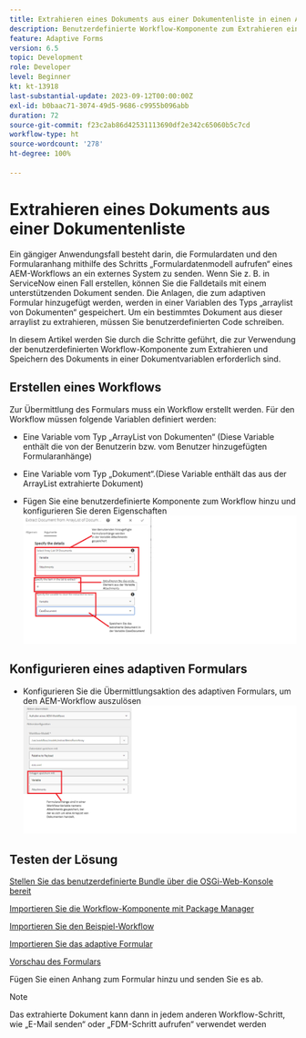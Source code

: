 ```yaml
---
title: Extrahieren eines Dokuments aus einer Dokumentenliste in einen AEM-Workflow
description: Benutzerdefinierte Workflow-Komponente zum Extrahieren eines bestimmten Dokuments aus einer Dokumentenliste
feature: Adaptive Forms
version: 6.5
topic: Development
role: Developer
level: Beginner
kt: kt-13918
last-substantial-update: 2023-09-12T00:00:00Z
exl-id: b0baac71-3074-49d5-9686-c9955b096abb
duration: 72
source-git-commit: f23c2ab86d42531113690df2e342c65060b5c7cd
workflow-type: ht
source-wordcount: '278'
ht-degree: 100%

---
```


# Extrahieren eines Dokuments aus einer Dokumentenliste

Ein gängiger Anwendungsfall besteht darin, die Formulardaten und den Formularanhang mithilfe des Schritts „Formulardatenmodell aufrufen“ eines AEM-Workflows an ein externes System zu senden. Wenn Sie z. B. in ServiceNow einen Fall erstellen, können Sie die Falldetails mit einem unterstützenden Dokument senden. Die Anlagen, die zum adaptiven Formular hinzugefügt werden, werden in einer Variablen des Typs „arraylist von Dokumenten“ gespeichert. Um ein bestimmtes Dokument aus dieser arraylist zu extrahieren, müssen Sie benutzerdefinierten Code schreiben.

In diesem Artikel werden Sie durch die Schritte geführt, die zur Verwendung der benutzerdefinierten Workflow-Komponente zum Extrahieren und Speichern des Dokuments in einer Dokumentvariablen erforderlich sind.

## Erstellen eines Workflows

Zur Übermittlung des Formulars muss ein Workflow erstellt werden. Für den Workflow müssen folgende Variablen definiert werden:

* Eine Variable vom Typ „ArrayList von Dokumenten“ (Diese Variable enthält die von der Benutzerin bzw. vom Benutzer hinzugefügten Formularanhänge)
* Eine Variable vom Typ „Dokument“.(Diese Variable enthält das aus der ArrayList extrahierte Dokument)

* Fügen Sie eine benutzerdefinierte Komponente zum Workflow hinzu und konfigurieren Sie deren Eigenschaften
  ![extract-item-workflow](assets/extract-document-array-list.png)

## Konfigurieren eines adaptiven Formulars

* Konfigurieren Sie die Übermittlungsaktion des adaptiven Formulars, um den AEM-Workflow auszulösen
  ![submit-action](assets/store-attachments.png)

## Testen der Lösung

[Stellen Sie das benutzerdefinierte Bundle über die OSGi-Web-Konsole bereit](assets/ExtractItemsFromArray.core-1.0.0-SNAPSHOT.jar)

[Importieren Sie die Workflow-Komponente mit Package Manager](assets/Extract-item-from-documents-list.zip)

[Importieren Sie den Beispiel-Workflow](assets/extract-item-sample-workflow.zip)

[Importieren Sie das adaptive Formular](assets/test-attachment-extractions-adaptive-form.zip)

[Vorschau des Formulars](http://localhost:4502/content/dam/formsanddocuments/timeoffapplication/jcr:content?wcmmode=disabled)

Fügen Sie einen Anhang zum Formular hinzu und senden Sie es ab.

>[!NOTE]
>
>Das extrahierte Dokument kann dann in jedem anderen Workflow-Schritt, wie „E-Mail senden“ oder „FDM-Schritt aufrufen“ verwendet werden
